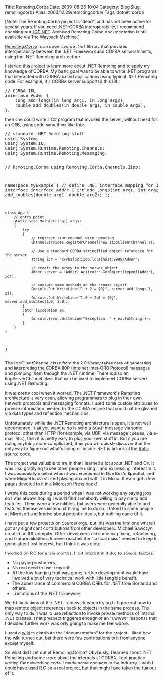 Title: Remoting.Corba
Date: 2009-08-26 10:04
Category: Blog
Slug: remotingcorba
Alias: 2003/12/29/remotingcorba/
Tags: dotnet, corba


<p>[Note: The Remoting.Corba project is "dead", and has not been active for several years.  If you need .NET-CORBA interoperability, I recommend checking out <a href="http://iiop-net.sourceforge.net">IIOP.NET</a>.  Archived Remoting.Corba documentation is still available via <a href="http://tinyurl.com/remoting-corba">The Wayback Machine</a>.]</p>
<p><a href="http://remoting-corba.sourceforge.net">Remoting.Corba</a> is an open-source .NET library that provides interoperability between the .NET Framework and CORBA servers/clients, using the .NET Remoting architecture.
<p>
I started this project to learn more about .NET Remoting and to apply my knowledge of CORBA. My basic goal was to be able to write .NET programs that interacted with CORBA-based applications using typical .NET Remoting code.  For example, if a CORBA server supported this IDL:
<p>
<pre>
// CORBA IDL
interface Adder {
    long add_longs(in long arg1, in long arg2);
    double add_doubles(in double arg1, in double arg2);
};</pre>
<p>
then one could write a C# program that invoked the server, without need for an ORB, using code something like this:
<p>
<pre>
// standard .NET Remoting stuff
using System;
using System.IO;
using System.Runtime.Remoting.Channels;
using System.Runtime.Remoting.Messaging;

// Remoting.Corba
using Remoting.Corba.Channels.Iiop;

namespace MyExample
{
    // define .NET interface mapping for IDL interface
    interface Adder {
        int add_longs(int arg1, int arg2);
        double add_doubles(double arg1, double arg2);
    };

    class App {
        // entry point
        static void Main(string[] args)
        {
            try
            {
                // register IIOP channel with Remoting
                ChannelServices.RegisterChannel(new IiopClientChannel());

                // Use a standard CORBA stringified object reference for the server
                string ior = "corbaloc:iiop:localhost:9999/Adder";

                // create the proxy to the server object
                Adder server = (Adder) Activator.GetObject(typeof(Adder), ior);

                // execute some methods on the remote object
                Console.Out.WriteLine("1 + 2 = {0}", server.add_longs(1, 2));
                Console.Out.WriteLine("1.0 + 2.0 = {0}", server.add_doubles(1.0, 2.0));
            }
            catch (Exception ex)
            {
                Console.Error.WriteLine("Exception: " + ex.ToString());
            }
        }
    }
}</pre>
<p>
The IiopClientChannel class from the R.C library takes care of generating and interpreting the CORBA IIOP (Internet Inter-ORB Protocol) messages and pumping them through the .NET runtime. There is also an IiopServerChannel class that can be used to implement CORBA servers using .NET Remoting.
<p>
It was pretty cool when it worked.  The .NET Framework's Remoting architecture is very open, allowing programmers to plug in their own network protocols and messaging formats.  I used some custom attributes to provide information needed by the CORBA engine that could not be gleaned via data types and reflection mechanisms.
<p>
Unfortunately, while the .NET Remoting architecture is open, it is not well documented.  If all you want to do is send a SOAP message via some protocol other than HTTP (for example, via UDP, via message queues, via e-mail, etc.), then it is pretty easy to plug your own stuff in.  But if you are doing anything more complicated, then you will quickly discover that the only way to figure out what's going on inside .NET is to look at the <a href="http://www.microsoft.com/downloads/details.aspx?FamilyId=3A1C93FA-7462-47D0-8E56-8DD34C6292F0&displaylang=en">Rotor</a> source code.
<p>
The project was valuable to me in that I learned a lot about .NET and C#. It was also gratifying to see other people using it and expressing interest in it. I was especially excited when it was mentioned in Don Box's Spoutlet, and when Miguel Icaza started playing around with it in Mono. It even got a few pages devoted to it in a <a href="http://www.amazon.com/exec/obidos/tg/detail/-/0735619220/qid=1069133497/sr=1-1/ref=sr_1_1/104-4292430-8931121?v=glance&s=books">Microsoft Press book</a>!
<p>
I wrote this code during a period when I was not working any paying jobs, so I was always hoping I would find somebody willing to pay me to add features.  There were a few nibbles, but users were generally able to add features themselves instead of hiring me to do so.  I talked to some people at Microsoft and Inprise about potential deals, but nothing came of it.
<p>
I have put a few projects on SourceForge, but this was the first one where I got any significant contributions from other developers. Michael Sawczyn created an IDL compiler.  Other developers did some bug fixing, refactoring, and feature additions.  It never reached the "critical mass" needed to keep it going after I lost interest, but I think it was close.
<p>
I worked on R.C for a few months. I lost interest in it due to several factors:
<ul>
<li>No paying customers.</li>
<li>No real need to use it myself.</li>
<li>All the low-hanging fruit was gone; further development would have involved a lot of very technical work with little tangible benefit.</li>
<li>The appearance of commercial CORBA ORBs for .NET from Borland and others.</li>
<li>Limitations of the .NET framework</li>
</ul>
<p>
We hit limitations of the .NET framework when trying to figure out how to map remote object references back to objects in the same process. The only way to do it was to use reflection to invoke private methods of internal .NET classes.  That prospect triggered enough of an "Ewww!" response that I decided further work was only going to make me feel worse.
<p>
I used a <a href="http://web.archive.org/web/20041213054715/kristopherjohnson.net/cgi-bin/rc/wiki.pl?Remoting.Corba_Wiki">wiki</a> to distribute the "documentation" for the project.  I liked how the wiki turned out, but there were few contributions to it from anyone except myself.
<p>
So what did I get out of Remoting.Corba? Obviously, I learned about .NET Remoting and some more about the internals of CORBA. I got practice writing C# networking code. I made some contacts in the industry. I wish I could have used R.C on a real project, but that might have taken the fun out of it.

